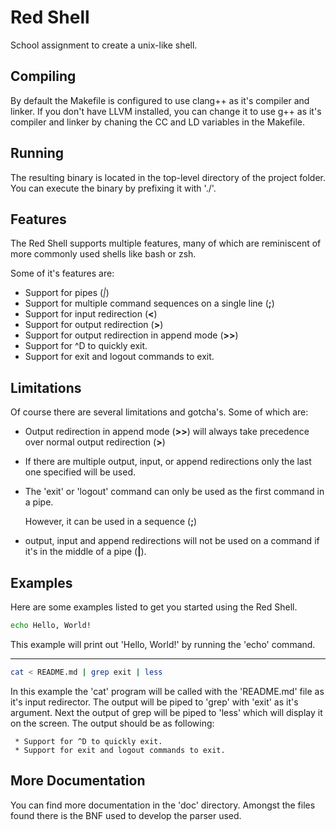 Red Shell
=========

School assignment to create a unix-like shell. 

Compiling
---------

By default the Makefile is configured to use clang++ as it's compiler and linker. If you don't have LLVM installed, you can change it to use g++ as it's compiler and linker by chaning the CC and LD variables in the Makefile.

Running
-------

The resulting binary is located in the top-level directory of the project folder. You can execute the binary by prefixing it with './'.

Features
--------

The Red Shell supports multiple features, many of which are reminiscent of more commonly used shells like bash or zsh.

Some of it's features are:
 * Support for pipes (_|_)
 * Support for multiple command sequences on a single line (**;**)
 * Support for input redirection (**<**)
 * Support for output redirection (**>**)
 * Support for output redirection in append mode (**>>**)
 * Support for ^D to quickly exit.
 * Support for exit and logout commands to exit.


Limitations
-----------

Of course there are several limitations and gotcha's. Some of which are:

 * Output redirection in append mode (**>>**) will always take precedence over normal output redirection (**>**)
 * If there are multiple output, input, or append redirections only the last one specified will be used.
 * The 'exit' or 'logout' command can only be used as the first command in a pipe.
   
   However, it can be used in a sequence (**;**)
 *  output, input and append redirections will not be used on a command if it's in the middle of a pipe (**|**).

Examples
--------

Here are some examples listed to get you started using the Red Shell.

```sh
echo Hello, World!
```
This example will print out 'Hello, World!' by running the 'echo' command.

 * * * 

```sh
cat < README.md | grep exit | less
```
In this example the 'cat' program will be called with the 'README.md' file as it's input redirector. The output will be piped to 'grep' with 'exit' as it's argument. Next the output of grep will be piped to 'less' which will display it on the screen.
The output should be as following:
```
 * Support for ^D to quickly exit.
 * Support for exit and logout commands to exit.
```

More Documentation
-------------

You can find more documentation in the 'doc' directory. Amongst the files found there is the BNF used to develop the parser used.
